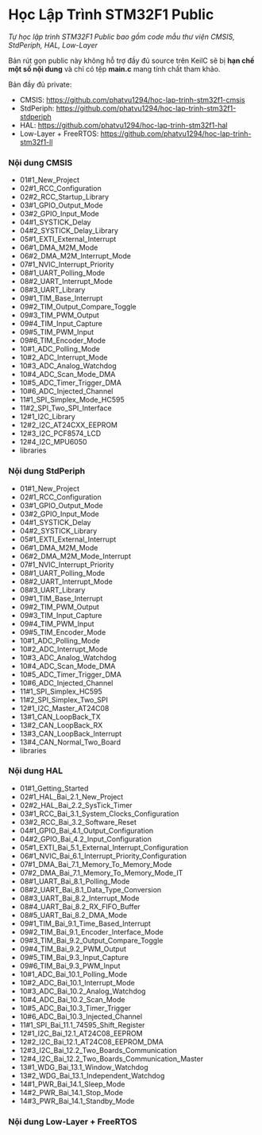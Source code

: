 # Học Lập Trình STM32F1 Public
*Tự học lập trình STM32F1 Public bao gồm code mẫu thư viện CMSIS, StdPeriph, HAL, Low-Layer*

Bản rút gọn public này không hỗ trợ đầy đủ source trên KeilC sẽ bị **hạn chế một số nội dung**
và chỉ có tệp **main.c** mang tính chất tham khảo.

Bản đầy đủ private:
- CMSIS: https://github.com/phatvu1294/hoc-lap-trinh-stm32f1-cmsis
- StdPeriph: https://github.com/phatvu1294/hoc-lap-trinh-stm32f1-stdperiph
- HAL: https://github.com/phatvu1294/hoc-lap-trinh-stm32f1-hal
- Low-Layer + FreeRTOS: https://github.com/phatvu1294/hoc-lap-trinh-stm32f1-ll

### Nội dung CMSIS
- 01#1_New_Project
- 02#1_RCC_Configuration
- 02#2_RCC_Startup_Library
- 03#1_GPIO_Output_Mode
- 03#2_GPIO_Input_Mode
- 04#1_SYSTICK_Delay
- 04#2_SYSTICK_Delay_Library
- 05#1_EXTI_External_Interrupt
- 06#1_DMA_M2M_Mode
- 06#2_DMA_M2M_Interrupt_Mode
- 07#1_NVIC_Interrupt_Priority
- 08#1_UART_Polling_Mode
- 08#2_UART_Interrupt_Mode
- 08#3_UART_Library
- 09#1_TIM_Base_Interrupt
- 09#2_TIM_Output_Compare_Toggle
- 09#3_TIM_PWM_Output
- 09#4_TIM_Input_Capture
- 09#5_TIM_PWM_Input
- 09#6_TIM_Encoder_Mode
- 10#1_ADC_Polling_Mode
- 10#2_ADC_Interrupt_Mode
- 10#3_ADC_Analog_Watchdog
- 10#4_ADC_Scan_Mode_DMA
- 10#5_ADC_Timer_Trigger_DMA
- 10#6_ADC_Injected_Channel
- 11#1_SPI_Simplex_Mode_HC595
- 11#2_SPI_Two_SPI_Interface
- 12#1_I2C_Library
- 12#2_I2C_AT24CXX_EEPROM
- 12#3_I2C_PCF8574_LCD
- 12#4_I2C_MPU6050
- libraries

### Nội dung StdPeriph
- 01#1_New_Project
- 02#1_RCC_Configuration
- 03#1_GPIO_Output_Mode
- 03#2_GPIO_Input_Mode
- 04#1_SYSTICK_Delay
- 04#2_SYSTICK_Library
- 05#1_EXTI_External_Interrupt
- 06#1_DMA_M2M_Mode
- 06#2_DMA_M2M_Mode_Interrupt
- 07#1_NVIC_Interrupt_Priority
- 08#1_UART_Polling_Mode
- 08#2_UART_Interrupt_Mode
- 08#3_UART_Library
- 09#1_TIM_Base_Interrupt
- 09#2_TIM_PWM_Output
- 09#3_TIM_Input_Capture
- 09#4_TIM_PWM_Input
- 09#5_TIM_Encoder_Mode
- 10#1_ADC_Polling_Mode
- 10#2_ADC_Interrupt_Mode
- 10#3_ADC_Analog_Watchdog
- 10#4_ADC_Scan_Mode_DMA
- 10#5_ADC_Timer_Trigger_DMA
- 10#6_ADC_Injected_Channel
- 11#1_SPI_Simplex_HC595
- 11#2_SPI_Simplex_Two_SPI
- 12#1_I2C_Master_AT24C08
- 13#1_CAN_LoopBack_TX
- 13#2_CAN_LoopBack_RX
- 13#3_CAN_LoopBack_Interrupt
- 13#4_CAN_Normal_Two_Board
- libraries

### Nội dung HAL
- 01#1_Getting_Started
- 02#1_HAL_Bai_2.1_New_Project
- 02#2_HAL_Bai_2.2_SysTick_Timer
- 03#1_RCC_Bai_3.1_System_Clocks_Configuration
- 03#2_RCC_Bai_3.2_Software_Reset
- 04#1_GPIO_Bai_4.1_Output_Configuration
- 04#2_GPIO_Bai_4.2_Input_Configuration
- 05#1_EXTI_Bai_5.1_External_Interrupt_Configuration
- 06#1_NVIC_Bai_6.1_Interrupt_Priority_Configuration
- 07#1_DMA_Bai_7.1_Memory_To_Memory_Mode
- 07#2_DMA_Bai_7.1_Memory_To_Memory_Mode_IT
- 08#1_UART_Bai_8.1_Polling_Mode
- 08#2_UART_Bai_8.1_Data_Type_Conversion
- 08#3_UART_Bai_8.2_Interrupt_Mode
- 08#4_UART_Bai_8.2_RX_FIFO_Buffer
- 08#5_UART_Bai_8.2_DMA_Mode
- 09#1_TIM_Bai_9.1_Time_Based_Interrupt
- 09#2_TIM_Bai_9.1_Encoder_Interface_Mode
- 09#3_TIM_Bai_9.2_Output_Compare_Toggle
- 09#4_TIM_Bai_9.2_PWM_Output
- 09#5_TIM_Bai_9.3_Input_Capture
- 09#6_TIM_Bai_9.3_PWM_Input
- 10#1_ADC_Bai_10.1_Polling_Mode
- 10#2_ADC_Bai_10.1_Interrupt_Mode
- 10#3_ADC_Bai_10.2_Analog_Watchdog
- 10#4_ADC_Bai_10.2_Scan_Mode
- 10#5_ADC_Bai_10.3_Timer_Trigger
- 10#6_ADC_Bai_10.3_Injected_Channel
- 11#1_SPI_Bai_11.1_74595_Shift_Register
- 12#1_I2C_Bai_12.1_AT24C08_EEPROM
- 12#2_I2C_Bai_12.1_AT24C08_EEPROM_DMA
- 12#3_I2C_Bai_12.2_Two_Boards_Communication
- 12#4_I2C_Bai_12.2_Two_Boards_Communication_Master
- 13#1_WDG_Bai_13.1_Window_Watchdog
- 13#2_WDG_Bai_13.1_Independent_Watchdog
- 14#1_PWR_Bai_14.1_Sleep_Mode
- 14#2_PWR_Bai_14.1_Stop_Mode
- 14#3_PWR_Bai_14.1_Standby_Mode

### Nội dung Low-Layer + FreeRTOS
